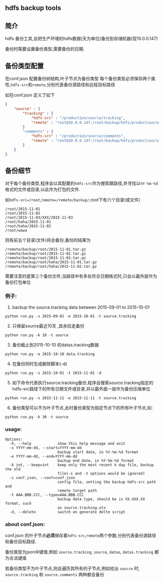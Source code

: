 ## hdfs backup tools        

## 简介
hdfs 备份工具,会把生产环境的hdfs数据(天为单位)备份到存储机器(现10.0.0.147)

备份时需要设置备份类型,需要备份的日期.


## 备份类型配置
在conf.json 配置备份树结构,叶子节点为备份类型
每个备份类型必须保存两个属性,`hdfs-src`和`remote`,分别代表备份源路径和远程目标路径

如在conf.json 定义了如下
```json
{
	"source" : {
		"tracking" : {
			"hdfs-src" : "/production/source/tracking",
			"remote" : "root@10.0.0.147:/root/backup/hdfs/production/source/tracking"
		}
		"comments" : {
			"hdfs-src" : "/production/source/comments",
			"remote" : "root@10.0.0.147:/root/backup/hdfs/production/source/comments"
		}
	}
}
```


## 备份细节
对于每个备份类型,程序会以其配置的`hdfs-src`作为搜索跟路径,并寻找以`%Y-%m-%d`格式的文件或目录,以此作为打包的文件.

如`hdfs-src=/root`,`remote=/remote/backup/`,root下有六个目录(或文件)
```
/root/2015-11-01
/root/2015-11-02
/root/2015-11-03/XXX/2015-11-03
/root/haha/2015-11-01
/root/haha/2015-11-02
/root/wawa
```
则有前五个目录(文件)将会备份,备份的结果为
```
/remote/backup/root/2015-11-01.tar.gz
/remote/backup/root/2015-11-02.tar.gz
/remote/backup/root/2015-11-03.tar.gz
/remote/backup/root/haha/2015-11-01.tar.gz
/remote/backup/root/haha/2015-11-02.tar.gz
```
需要注意的是第三个备份文件,当路径中有多处符合日期格式时,只会以最外层作为备份打包单位


### 例子:
1. backup the source.tracking data between 2015-09-01 to 2015-10-01

```
python run.py -s 2015-09-01 -e 2015-10-01 -t source.tracking
```
2. 只保留source最近10天 ,其余拉走备份

```
python run.py -k 10 -t source
```
3. 备份截止到2015-10-10 的datas.tracking数据

```
python run.py -e 2015-10-10 data.tracking
```

4. 在备份同时生成删除脚本(-d)

```
python run.py -s 2015-10-01 -t 2015-11-01 -d
```

5. 如下命令代表执行source.tracking备份,程序会搜索source.tracking指定的hdfs-src路径下的所有日期文件或目录,并以最外面一层作为备份压缩单位

```
python run.py -s 2015-11-11 -e 2015-11-11 -t source.tracking 
```

6. 备份类型可以不为叶子节点,此时备份类型为指定节点下的所有叶子节点,如:

```
python run.py -k 30 -t source
```

### usage:
```
Options:
  -h, --help            show this help message and exit
  -s YYYY-mm-dd, --start=YYYY-mm-dd
                        backup start date, in %Y-%m-%d format
  -e YYYY-mm-dd, --end=YYYY-mm-dd
                        backup end date, in %Y-%m-%d format
  -k int, --keep=int    keep only the most recent k day file, backup the old
                        file(-s and -t options would be ignored)
  -c conf.json, --conf=conf.json
                        config file, setting the backup hdfs-src path and
                        remote target path
  -t AAA.BBB.CCC, --type=AAA.BBB.CCC
                        backup data type, should be in XX.XXX.XX format, such
                        as source.tracking.xtx
  -d, --delete          switch on generate delte script

```

### about conf.json:

conf.json 的叶子节点<strong>必须</strong>保存着`hdfs-src`,`remote`两个参数,分别代表备份源路径和备份目标路径.


备份类型为json中键值,例如 `source.tracking`, `source`, `datas`, `datas.tracking` 都为合法键值

若备份类型不为叶子节点,则会遍历其所有的子节点,例如给出 `source` 时, `source.tracking` 和 `source.comments` 两种都会备份